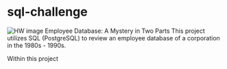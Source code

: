 # sql-challenge
![HW image](https://cw.bootcampcontent.com/CW-Coding-Bootcamp/cwru-cle-data-pt-07-2020-u-c/raw/master/09-SQL/Homework/sql.png)
Employee Database: A Mystery in Two Parts
This project utilizes SQL (PostgreSQL) to review an employee database of a corporation in the 1980s - 1990s.

Within this project
